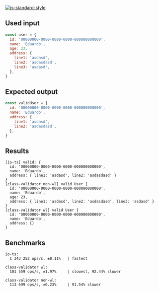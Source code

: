 [![js-standard-style](https://cdn.rawgit.com/standard/standard/master/badge.svg)](http://standardjs.com)

## Used input
```js
const user = {
  id: '00000000-0000-0000-0000-000000000000',
  name: 'Eduardo',
  age: 23,
  address: {
    line1: 'asdasd',
    line2: 'asdasdasd',
    line3: 'asdasd',
  },
}
```

## Expected output
```js
const validUser = {
  id: '00000000-0000-0000-0000-000000000000',
  name: 'Eduardo',
  address: {
    line1: 'asdasd',
    line2: 'asdasdasd',
  },
}
```

## Results
```
[io-ts] valid: {
  id: '00000000-0000-0000-0000-000000000000',
  name: 'Eduardo',
  address: { line1: 'asdasd', line2: 'asdasdasd' }
}
[class-validator non-wl] valid User {
  id: '00000000-0000-0000-0000-000000000000',
  name: 'Eduardo',
  age: 23,
  address: { line1: 'asdasd', line2: 'asdasdasd', line3: 'asdasd' }
}
[class-validator wl] valid User {
  id: '00000000-0000-0000-0000-000000000000',
  name: 'Eduardo',
  address: {}
}
```

## Benchmarks
```
io-ts:
  1 343 252 ops/s, ±0.11%   | fastest

class-validator wl:
  101 559 ops/s, ±1.97%     | slowest, 92.44% slower

class-validator non-wl:
  113 699 ops/s, ±0.23%     | 91.54% slower

```
